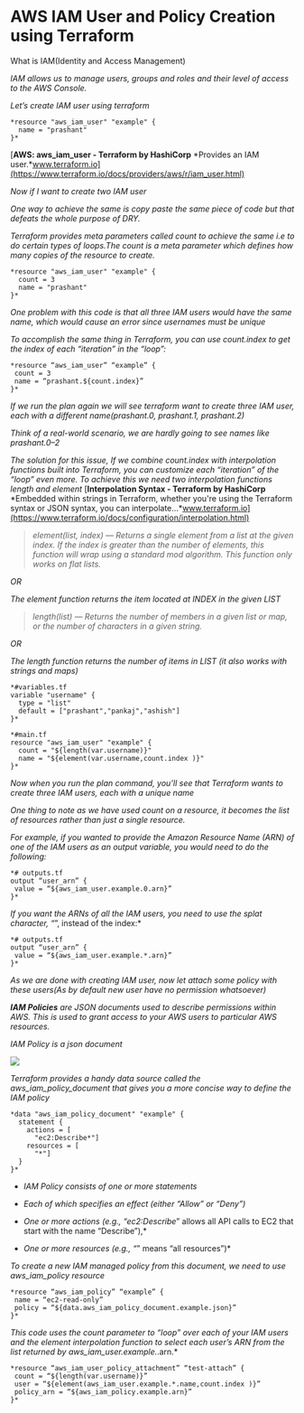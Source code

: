 
# AWS IAM User and Policy Creation using Terraform

What is IAM(Identity and Access Management)

*IAM allows us to manage users, groups and roles and their level of access to the AWS Console.*

*Let’s create IAM user using terraform*

    *resource "aws_iam_user" "example" {
      name = "prashant"
    }*
[**AWS: aws_iam_user - Terraform by HashiCorp**
*Provides an IAM user.*www.terraform.io](https://www.terraform.io/docs/providers/aws/r/iam_user.html)

*Now if I want to create two IAM user*

*One way to achieve the same is copy paste the same piece of code but that defeats the whole purpose of DRY.*

*Terraform provides meta parameters called count to achieve the same i.e to do certain types of loops.The count is a meta parameter which defines how many copies of the resource to create.*

    *resource "aws_iam_user" "example" {
      count = 3
      name = "prashant"
    }*

*One problem with this code is that all three IAM users would have the same name, which would cause an error since usernames must be unique*

*To accomplish the same thing in Terraform, you can use count.index to get the index of each “iteration” in the “loop”:*

    *resource “aws_iam_user” “example” {
     count = 3
     name = “prashant.${count.index}”
    }*

*If we run the plan again we will see terraform want to create three IAM user, each with a different name(prashant.0, prashant.1, prashant.2)*

*Think of a real-world scenario, we are hardly going to see names like prashant.0–2*

*The solution for this issue, If we combine count.index with interpolation functions built into Terraform, you can customize each “iteration” of the “loop” even more. To achieve this we need two interpolation functions length and element*
[**Interpolation Syntax - Terraform by HashiCorp**
*Embedded within strings in Terraform, whether you're using the Terraform syntax or JSON syntax, you can interpolate…*www.terraform.io](https://www.terraform.io/docs/configuration/interpolation.html)
> *element(list, index) — Returns a single element from a list at the given index. If the index is greater than the number of elements, this function will wrap using a standard mod algorithm. This function only works on flat lists.*

*OR*

*The element function returns the item located at INDEX in the given LIST*
> *length(list) — Returns the number of members in a given list or map, or the number of characters in a given string.*

*OR*

*The length function returns the number of items in LIST (it also works with strings and maps)*

    *#variables.tf
    variable "username" {
      type = "list"
      default = ["prashant","pankaj","ashish"]
    }*

    *#main.tf
    resource "aws_iam_user" "example" {
      count = "${length(var.username)}"
      name = "${element(var.username,count.index )}"
    }*

*Now when you run the plan command, you’ll see that Terraform wants to create three IAM users, each with a unique name*

*One thing to note as we have used count on a resource, it becomes the list of resources rather than just a single resource.*

*For example, if you wanted to provide the Amazon Resource Name (ARN) of one of the IAM users as an output variable, you would need to do the following:*

    *# outputs.tf
    output “user_arn” {
     value = “${aws_iam_user.example.0.arn}”
    }*

*If you want the ARNs of all the IAM users, you need to use the splat character, “*”, instead of the index:*

    *# outputs.tf
    output “user_arn” {
     value = “${aws_iam_user.example.*.arn}”
    }*

*As we are done with creating IAM user, now let attach some policy with these users(As by default new user have no permission whatsoever)*

***IAM Policies** are JSON documents used to describe permissions within AWS. This is used to grant access to your AWS users to particular AWS resources.*

*IAM Policy is a json document*

![](https://cdn-images-1.medium.com/max/3384/1*4513wAq5vgFCPhHgUbw8Fg.png)

*Terraform provides a handy data source called the aws_iam_policy_document that gives you a more concise way to define the IAM policy*

    *data "aws_iam_policy_document" "example" {
      statement {
        actions = [
          "ec2:Describe*"]
        resources = [
          "*"]
      }
    }*

* *IAM Policy consists of one or more statements*

* *Each of which specifies an effect (either “Allow” or “Deny”)*

* *One or more actions (e.g., “ec2:Describe*” allows all API calls to EC2 that start with the name “Describe”),*

* *One or more resources (e.g., “*” means “all resources”)*

*To create a new IAM managed policy from this document, we need to use aws_iam_policy resource*

    *resource “aws_iam_policy” “example” {
     name = “ec2-read-only”
     policy = “${data.aws_iam_policy_document.example.json}”
    }*

*This code uses the count parameter to “loop” over each of your IAM users and the element interpolation function to select each user’s ARN from the list returned by aws_iam_user.example.*.arn.*

    *resource “aws_iam_user_policy_attachment” “test-attach” {
     count = “${length(var.username)}”
     user = “${element(aws_iam_user.example.*.name,count.index )}”
     policy_arn = “${aws_iam_policy.example.arn}”
    }*
